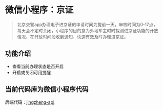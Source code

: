 # 微信小程序：京证
> 北京交警app办理电子进京证的申请时间为提前一天，审核时间为0-17点，每天会不定时关闭，小程序的目的意为外地车主时时探测进京证功能的开放情况，在开放时间段收到通知，快速有效及时办理进京证。

## 功能介绍
+ 查看当前办理状态是否开启
+ 开启或关闭可用提醒

## 当前代码库为微信小程序代码
后端代码：[jingzheng-api](https://github.com/LoadChange/jingzheng-api).
